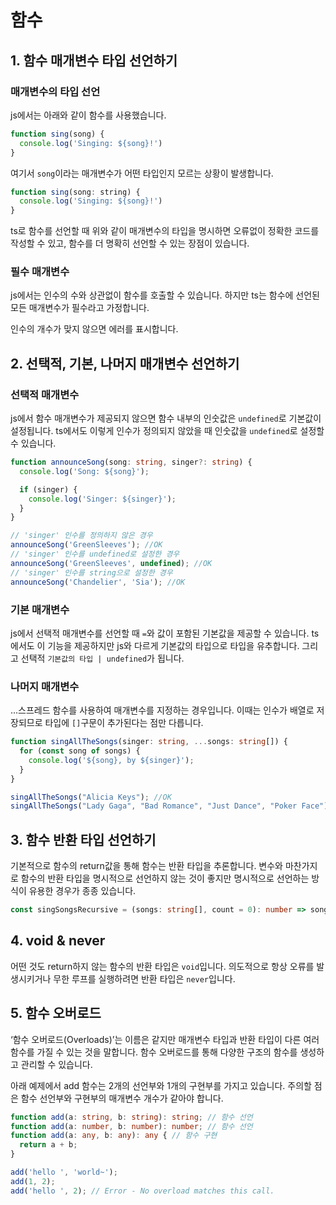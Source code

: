 # 함수
## 1. 함수 매개변수 타입 선언하기
### 매개변수의 타입 선언
js에서는 아래와 같이 함수를 사용했습니다.
```javascript
function sing(song) {
  console.log('Singing: ${song}!')
}
```
여기서 `song`이라는 매개변수가 어떤 타입인지 모르는 상황이 발생합니다.
```javascript
function sing(song: string) {
  console.log('Singing: ${song}!')
}
```
ts로 함수를 선언할 때 위와 같이 매개변수의 타입을 명시하면 오류없이 정확한 코드를 작성할 수 있고, 함수를 더 명확히 선언할 수 있는 장점이 있습니다.

### 필수 매개변수
js에서는 인수의 수와 상관없이 함수를 호출할 수 있습니다. 하지만 ts는 함수에 선언된 모든 매개변수가 필수라고 가정합니다.

인수의 개수가 맞지 않으면 에러를 표시합니다.
## 2. 선택적, 기본, 나머지 매개변수 선언하기
### 선택적 매개변수
js에서 함수 매개변수가 제공되지 않으면 함수 내부의 인숫값은 `undefined`로 기본값이 설정됩니다. ts에서도 이렇게 인수가 정의되지 않았을 때 인숫값을 `undefined`로 설정할 수 있습니다.
```typescript
function announceSong(song: string, singer?: string) {
  console.log('Song: ${song}');

  if (singer) {
    console.log('Singer: ${singer}');
  }
}

// 'singer' 인수를 정의하지 않은 경우
announceSong('GreenSleeves'); //OK
// 'singer' 인수를 undefined로 설정한 경우
announceSong('GreenSleeves', undefined); //OK
// 'singer' 인수를 string으로 설정한 경우
announceSong('Chandelier', 'Sia'); //OK
```
### 기본 매개변수
js에서 선택적 매개변수를 선언할 때 `=`와 값이 포함된 기본값을 제공할 수 있습니다. ts에서도 이 기능을 제공하지만 js와 다르게 기본값의 타입으로 타입을 유추합니다. 그리고 선택적 `기본값의 타입 | undefined`가 됩니다.
### 나머지 매개변수
...스프레드 함수를 사용하여 매개변수를 지정하는 경우입니다. 이때는 인수가 배열로 저장되므로 타입에 `[]`구문이 추가된다는 점만 다릅니다.
```typescript
function singAllTheSongs(singer: string, ...songs: string[]) {
  for (const song of songs) {
    console.log('${song}, by ${singer}');
  }
}

singAllTheSongs("Alicia Keys"); //OK
singAllTheSongs("Lady Gaga", "Bad Romance", "Just Dance", "Poker Face"); //OK
```
## 3. 함수 반환 타입 선언하기
기본적으로 함수의 return값을 통해 함수는 반환 타입을 추론합니다. 변수와 마찬가지로 함수의 반환 타입을 명시적으로 선언하지 않는 것이 좋지만 명시적으로 선언하는 방식이 유용한 경우가 종종 있습니다.
```typescript
const singSongsRecursive = (songs: string[], count = 0): number => songs.length ? singSongsRecursive(songs.slice(1), count + 1) : count;
```
## 4. void & never
어떤 것도 return하지 않는 함수의 반환 타입은 `void`입니다.
의도적으로 항상 오류를 발생시키거나 무한 루프를 실행하려면 반환 타입은 `never`입니다.
## 5. 함수 오버로드
‘함수 오버로드(Overloads)’는 이름은 같지만 매개변수 타입과 반환 타입이 다른 여러 함수를 가질 수 있는 것을 말합니다.
함수 오버로드를 통해 다양한 구조의 함수를 생성하고 관리할 수 있습니다.

아래 예제에서 add 함수는 2개의 선언부와 1개의 구현부를 가지고 있습니다.
주의할 점은 함수 선언부와 구현부의 매개변수 개수가 같아야 합니다.

```typescript
function add(a: string, b: string): string; // 함수 선언
function add(a: number, b: number): number; // 함수 선언
function add(a: any, b: any): any { // 함수 구현
  return a + b;
}

add('hello ', 'world~');
add(1, 2);
add('hello ', 2); // Error - No overload matches this call.
```